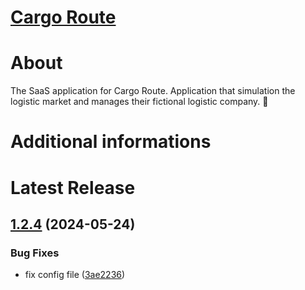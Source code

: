 # [Cargo Route](https://github.com/maroon-studio/cargo-route)

# About

The SaaS application for Cargo Route. Application that simulation the logistic market and manages their fictional logistic company. 🚛

# Additional informations

<!-- Keep clean everything below -->

# Latest Release

## [1.2.4](https://github.com/maroon-studio/cargo-route/compare/v1.2.3...v1.2.4) (2024-05-24)


### Bug Fixes

* fix config file ([3ae2236](https://github.com/maroon-studio/cargo-route/commit/3ae22364ccb98def285c9b4e3a432f3c0e9dc0de))

